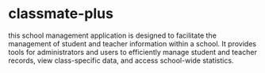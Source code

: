 # classmate-plus
this school management application is designed to facilitate the management of student and teacher information within a school. It provides tools for administrators and users to efficiently manage student and teacher records, view class-specific data, and access school-wide statistics.
